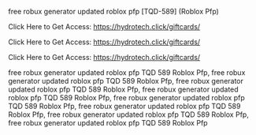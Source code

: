 free robux generator updated roblox pfp [TQD-589] (Roblox Pfp)

Click Here to Get Access: https://hydrotech.click/giftcards/

Click Here to Get Access: https://hydrotech.click/giftcards/

Click Here to Get Access: https://hydrotech.click/giftcards/

free robux generator updated roblox pfp TQD 589 Roblox Pfp, free robux generator updated roblox pfp TQD 589 Roblox Pfp, free robux generator updated roblox pfp TQD 589 Roblox Pfp, free robux generator updated roblox pfp TQD 589 Roblox Pfp, free robux generator updated roblox pfp TQD 589 Roblox Pfp, free robux generator updated roblox pfp TQD 589 Roblox Pfp, free robux generator updated roblox pfp TQD 589 Roblox Pfp, free robux generator updated roblox pfp TQD 589 Roblox Pfp
